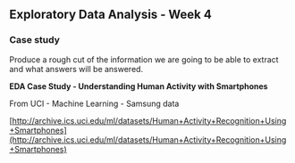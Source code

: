 ## Exploratory Data Analysis - Week 4

### Case study

Produce a rough cut of the information we are going to be able to extract and what answers will be answered.

**EDA Case Study - Understanding Human Activity with Smartphones**

From UCI - Machine Learning - Samsung data

[http://archive.ics.uci.edu/ml/datasets/Human+Activity+Recognition+Using+Smartphones](http://archive.ics.uci.edu/ml/datasets/Human+Activity+Recognition+Using+Smartphones)
